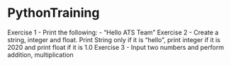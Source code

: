 # PythonTraining
Exercise 1 - Print the following: - “Hello ATS Team”
Exercise 2 - Create a string, integer and float. Print String only if it is “hello”, print integer if it is 2020 and print float if it is 1.0
Exercise 3 -  Input two numbers and perform addition, multiplication

